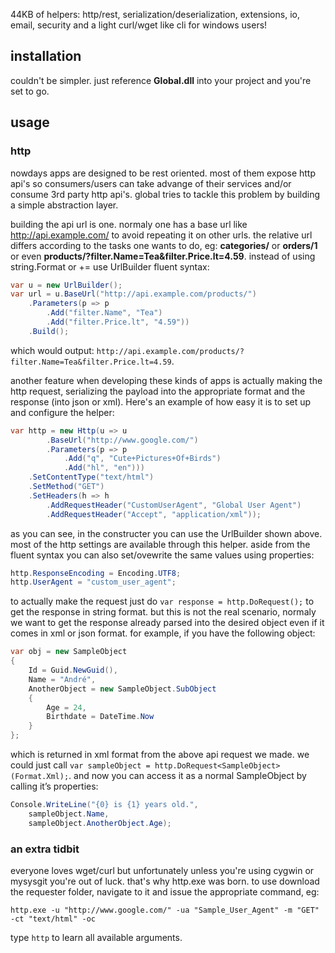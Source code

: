 44KB of helpers: http/rest, serialization/deserialization, extensions, io, email, security and a light curl/wget like cli for windows users!

## installation

couldn't be simpler. just reference **Global.dll** into your project and you're set to go.

## usage

### http

nowdays apps are designed to be rest oriented. most of them expose http api's so consumers/users can take advange of their services and/or consume 3rd party http api's. global tries to tackle this problem by building a simple abstraction layer.

building the api url is one. normaly one has a base url like http://api.example.com/ to avoid repeating it on other urls. the relative url differs according to the tasks one wants to do, eg: **categories/** or **orders/1** or even **products/?filter.Name=Tea&filter.Price.lt=4.59**. instead of using string.Format or += use UrlBuilder fluent syntax:

```csharp
var u = new UrlBuilder();
var url = u.BaseUrl("http://api.example.com/products/")
    .Parameters(p => p
        .Add("filter.Name", "Tea")
        .Add("filter.Price.lt", "4.59"))
    .Build();
```

which would output: ```http://api.example.com/products/?filter.Name=Tea&filter.Price.lt=4.59```.

another feature when developing these kinds of apps is actually making the http request, serializing the payload into the appropriate format and the response (into json or xml). Here's an example of how easy it is to set up and configure the helper:

```csharp
var http = new Http(u => u
        .BaseUrl("http://www.google.com/")
        .Parameters(p => p
            .Add("q", "Cute+Pictures+Of+Birds")
            .Add("hl", "en")))
    .SetContentType("text/html")
    .SetMethod("GET")
    .SetHeaders(h => h
        .AddRequestHeader("CustomUserAgent", "Global User Agent")
        .AddRequestHeader("Accept", "application/xml"));
```

as you can see, in the constructer you can use the UrlBuilder shown above. most of the http settings are available through this helper. aside from the fluent syntax you can also set/ovewrite the same values using properties:

```csharp
http.ResponseEncoding = Encoding.UTF8;
http.UserAgent = "custom_user_agent";
```

to actually make the request just do ```var response = http.DoRequest();``` to get the response in string format. but this is not the real scenario, normaly we want to get the response already parsed into the desired object even if it comes in xml or json format. for example, if you have the following object:

```csharp
var obj = new SampleObject
{
    Id = Guid.NewGuid(),
    Name = "André",
    AnotherObject = new SampleObject.SubObject
    {
        Age = 24,
        Birthdate = DateTime.Now
    }
};
```

which is returned in xml format from the above api request we made. we could just call ```var sampleObject = http.DoRequest<SampleObject>(Format.Xml);```. and now you can access it as a normal SampleObject by calling it’s properties:

```csharp
Console.WriteLine("{0} is {1} years old.", 
    sampleObject.Name, 
    sampleObject.AnotherObject.Age);
```

### an extra tidbit

everyone loves wget/curl but unfortunately unless you're using cygwin or mysysgit you're out of luck. that's why http.exe was born. to use download the requester folder, navigate to it and issue the appropriate command, eg:

```http.exe -u "http://www.google.com/" -ua "Sample_User_Agent" -m "GET" -ct "text/html" -oc```

type ```http``` to learn all available arguments.